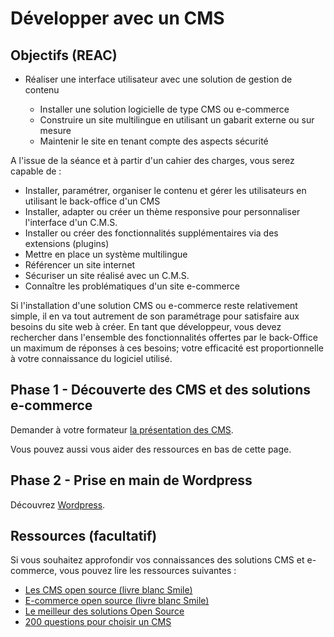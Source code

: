 <!-- HB, 10/01/2020 -->

# Développer avec un CMS		

## Objectifs (REAC)

* Réaliser une interface utilisateur avec une solution de gestion de contenu

	* Installer une solution logicielle de type CMS ou e-commerce 
	* Construire un site multilingue en utilisant un gabarit externe ou sur mesure
	* Maintenir le site en tenant compte des aspects sécurité

A l'issue de la séance et à partir d'un cahier des charges, vous serez capable de :

* Installer, paramétrer, organiser le contenu et gérer les utilisateurs en utilisant le back-office d'un CMS
* Installer, adapter ou créer un thème responsive pour personnaliser l'interface d'un C.M.S.
* Installer ou créer des fonctionnalités supplémentaires via des extensions (plugins)
* Mettre en place un système multilingue
* Référencer un site internet
* Sécuriser un site réalisé avec un C.M.S.  
* Connaître les problématiques d'un site e-commerce 

Si l'installation d'une solution CMS ou e-commerce reste relativement simple, il en va tout autrement de son paramétrage pour satisfaire aux besoins du site web à créer. En tant que développeur, vous devez rechercher dans l'ensemble des fonctionnalités offertes par le back-Office un maximum de réponses à ces besoins; votre efficacité est proportionnelle à votre connaissance du logiciel utilisé.

## Phase 1 - Découverte des CMS et des solutions e-commerce

Demander à votre formateur [la présentation des CMS](reveal_cms/index.html).

Vous pouvez aussi vous aider des ressources en bas de cette page.

## Phase 2 - Prise en main de Wordpress 

Découvrez [Wordpress](wordpress_01_presentation.html). 

## Ressources (facultatif)

Si vous souhaitez approfondir vos connaissances des solutions CMS et e-commerce, vous pouvez lire les ressources suivantes : 

* [Les CMS open source (livre blanc Smile)](documents/Z-LB-Smile-CMS.pdf)
* [E-commerce open source (livre blanc Smile)](documents/Z-LB-Smile-Ecommerce-open-source.pdf)
* [Le meilleur des solutions Open Source](documents/Z-LB-Smile-CMS.pdf)
* [200 questions pour choisir un CMS](documents/Z-LB-Smile-200-Questions-choisir-CMS.pdf)